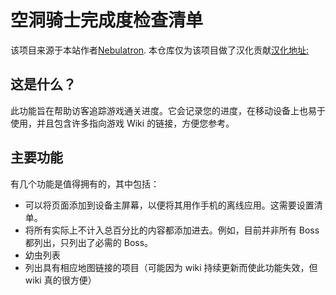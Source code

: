 # 空洞骑士完成度检查清单
该项目来源于本站作者[Nebulatron](https://github.com/nebulatron). 本仓库仅为该项目做了汉化贡献[汉化地址:](https://pananxy.github.io/hollow-knight-checklist/)

## 这是什么？
此功能旨在帮助访客追踪游戏通关进度。它会记录您的进度，在移动设备上也易于使用，并且包含许多指向游戏 Wiki 的链接，方便您参考。

## 主要功能
有几个功能是值得拥有的，其中包括：

- 可以将页面添加到设备主屏幕，以便将其用作手机的离线应用。这需要设置清单。
- 将所有实际上不计入总百分比的内容都添加进去。例如，目前并非所有 Boss 都列出，只列出了必需的 Boss。
- 幼虫列表
- 列出具有相应地图链接的项目（可能因为 wiki 持续更新而使此功能失效，但 wiki 真的很方便）
